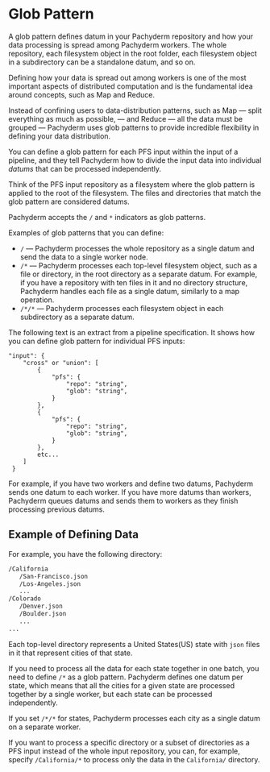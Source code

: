 # Glob Pattern

A glob pattern defines datum in your Pachyderm repository and how
your data processing is spread among Pachyderm workers. The whole
repository, each filesystem object in the root folder,
each filesystem object in a subdirectory can be a standalone datum,
and so on.

Defining how your data is spread out among workers is one of
the most important aspects of distributed computation and is
the fundamental idea around concepts, such as Map and Reduce.

Instead of confining users to data-distribution patterns,
such as Map — split everything as much as possible, — and
Reduce — all the data must be grouped — Pachyderm
uses glob patterns to provide incredible flexibility in
defining your data distribution.

You can define a glob pattern for each PFS input within the input
of a pipeline, and they tell Pachyderm how to
divide the input data into individual *datums* that can
be processed independently.

Think of the PFS input repository as a filesystem where
the glob pattern is applied to the root of the
filesystem. The files and directories that match the
glob pattern are considered datums.

Pachyderm accepts the `/` and `*` indicators as
glob patterns.

Examples of glob patterns that you can define:

* `/` — Pachyderm processes the whole repository as a
  single datum and send the data to a single worker node.
* `/*` — Pachyderm processes each top-level filesystem
  object, such as a file or directory, in
  the root directory as a separate datum. For example,
  if you have a repository with ten files in it and no
  directory structure, Pachyderm handles each file as a
  single datum, similarly to a map operation.
* `/*/*` — Pachyderm processes each filesystem object
  in each subdirectory as a separate datum.

The following text is an extract from a pipeline specification.
It shows how you can define glob pattern for individual PFS
inputs:

```
"input": {
    "cross" or "union": [
        {
            "pfs": {
                "repo": "string",
                "glob": "string",
            }
        },
        {
            "pfs": {
                "repo": "string",
                "glob": "string",
            }
        },
        etc...
    ]
 }
 ```

For example, if you have two workers and define two datums,
Pachyderm sends one datum to each worker. If you have more
datums than workers, Pachyderm queues datums and sends
them to workers as they finish processing previous datums.

## Example of Defining Data

For example, you have the following directory:

```bash
/California
   /San-Francisco.json
   /Los-Angeles.json
   ...
/Colorado
   /Denver.json
   /Boulder.json
   ...
...
```

Each top-level directory represents a United States(US) state with
`json` files in it that represent cities of that state.

If you need to process all the data for each state together in one
batch, you need to define `/*` as a glob pattern. Pachyderm
defines one datum per state, which means that all the cities for
a given state are processed together by a single worker, but each
state can be processed independently.

If you set `/*/*` for states, Pachyderm processes each city as a single
datum on a separate worker.

If you want to process a specific directory or a subset of directories
as a PFS input instead of the whole input repository,
you can, for example, specify `/California/*` to process only the data in the
`California/` directory.

